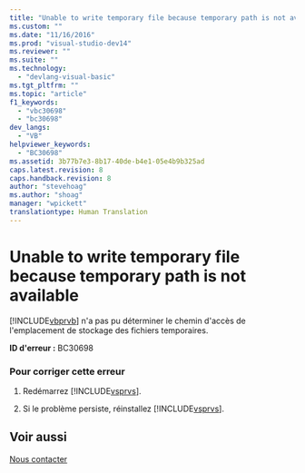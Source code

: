 ```yaml
---
title: "Unable to write temporary file because temporary path is not available | Microsoft Docs"
ms.custom: ""
ms.date: "11/16/2016"
ms.prod: "visual-studio-dev14"
ms.reviewer: ""
ms.suite: ""
ms.technology: 
  - "devlang-visual-basic"
ms.tgt_pltfrm: ""
ms.topic: "article"
f1_keywords: 
  - "vbc30698"
  - "bc30698"
dev_langs: 
  - "VB"
helpviewer_keywords: 
  - "BC30698"
ms.assetid: 3b77b7e3-8b17-40de-b4e1-05e4b9b325ad
caps.latest.revision: 8
caps.handback.revision: 8
author: "stevehoag"
ms.author: "shoag"
manager: "wpickett"
translationtype: Human Translation
---
```

# Unable to write temporary file because temporary path is not available
[!INCLUDE[vbprvb](../../../csharp/programming-guide/concepts/linq/includes/vbprvb_md.md)] n'a pas pu déterminer le chemin d'accès de l'emplacement de stockage des fichiers temporaires.  
  
 **ID d'erreur :** BC30698  
  
### Pour corriger cette erreur  
  
1.  Redémarrez [!INCLUDE[vsprvs](../../../csharp/includes/vsprvs_md.md)].  
  
2.  Si le problème persiste, réinstallez [!INCLUDE[vsprvs](../../../csharp/includes/vsprvs_md.md)].  
  
## Voir aussi  
 [Nous contacter](/visual-studio/ide/talk-to-us)